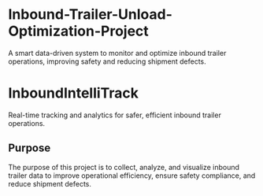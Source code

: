 # Inbound-Trailer-Unload-Optimization-Project
A smart data-driven system to monitor and optimize inbound trailer operations, improving safety and reducing shipment defects.

# InboundIntelliTrack
Real-time tracking and analytics for safer, efficient inbound trailer operations.

## Purpose
The purpose of this project is to collect, analyze, and visualize inbound trailer data to improve operational efficiency, ensure safety compliance, and reduce shipment defects.
